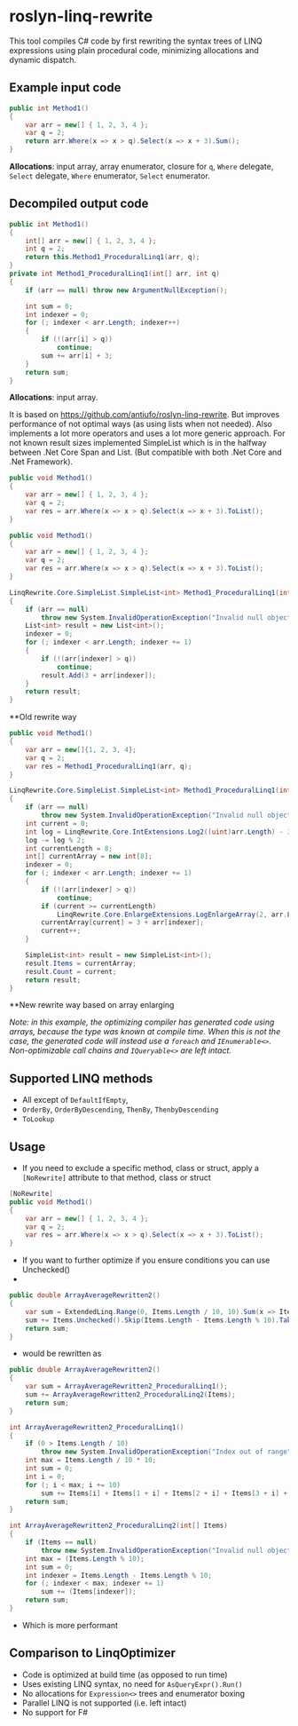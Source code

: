 # roslyn-linq-rewrite
This tool compiles C# code by first rewriting the syntax trees of LINQ expressions using plain procedural code, minimizing allocations and dynamic dispatch.

## Example input code
```csharp
public int Method1()
{
    var arr = new[] { 1, 2, 3, 4 };
    var q = 2;
    return arr.Where(x => x > q).Select(x => x + 3).Sum();
}
```
**Allocations**: input array, array enumerator, closure for `q`, `Where` delegate, `Select` delegate, `Where` enumerator, `Select` enumerator. 
## Decompiled output code
```csharp
public int Method1()
{
    int[] arr = new[] { 1, 2, 3, 4 };
    int q = 2;
    return this.Method1_ProceduralLinq1(arr, q);
}
private int Method1_ProceduralLinq1(int[] arr, int q)
{
    if (arr == null) throw new ArgumentNullException();

    int sum = 0;
    int indexer = 0;
    for (; indexer < arr.Length; indexer++)
    {
        if (!(arr[i] > q))
            continue;
        sum += arr[i] + 3;
    }
    return sum;
}
```
**Allocations**: input array.

It is based on https://github.com/antiufo/roslyn-linq-rewrite. But improves performance of not optimal ways (as using lists when not needed). Also implements a lot more operators and uses a lot more generic approach.
For not known result sizes implemented SimpleList<T> which is in the halfway between .Net Core Span<T> and List<T>. (But compatible with both .Net Core and .Net Framework).

```csharp
public void Method1()
{
    var arr = new[] { 1, 2, 3, 4 };
    var q = 2;
    var res = arr.Where(x => x > q).Select(x => x + 3).ToList();
}
```

```csharp
public void Method1()
{
    var arr = new[] { 1, 2, 3, 4 };
    var q = 2;
    var res = arr.Where(x => x > q).Select(x => x + 3).ToList();
}

LinqRewrite.Core.SimpleList.SimpleList<int> Method1_ProceduralLinq1(int[] arr, int q)
{
    if (arr == null)
        throw new System.InvalidOperationException("Invalid null object");
    List<int> result = new List<int>();
    indexer = 0;
    for (; indexer < arr.Length; indexer += 1)
    {
        if (!(arr[indexer] > q))
            continue;
        result.Add(3 + arr[indexer]);
    }
    return result;
}
```

**Old rewrite way

```csharp
public void Method1()
{
    var arr = new[]{1, 2, 3, 4};
    var q = 2;
    var res = Method1_ProceduralLinq1(arr, q);
}

LinqRewrite.Core.SimpleList.SimpleList<int> Method1_ProceduralLinq1(int[] arr, int q)
{
    if (arr == null)
        throw new System.InvalidOperationException("Invalid null object");
    int current = 0;
    int log = LinqRewrite.Core.IntExtensions.Log2((uint)arr.Length) - 3;
    log -= log % 2;
    int currentLength = 8;
    int[] currentArray = new int[8];
    indexer = 0;
    for (; indexer < arr.Length; indexer += 1)
    {
        if (!(arr[indexer] > q))
            continue;
        if (current >= currentLength)
            LinqRewrite.Core.EnlargeExtensions.LogEnlargeArray(2, arr.Length, ref currentArray, ref log, out currentLength);
        currentArray[current] = 3 + arr[indexer];
        current++;
    }

    SimpleList<int> result = new SimpleList<int>();
    result.Items = currentArray;
    result.Count = current;
    return result;
}
```
**New rewrite way based on array enlarging

*Note: in this example, the optimizing compiler has generated code using arrays, because the type was known at compile time. When this is not the case, the generated code will instead use a `foreach` and `IEnumerable<>`.*
*Non-optimizable call chains and `IQueryable<>` are left intact.*
## Supported LINQ methods
* All except of `DefaultIfEmpty`, 
* `OrderBy`, `OrderByDescending`, `ThenBy`, `ThenbyDescending`
* `ToLookup`

## Usage
* If you need to exclude a specific method, class or struct, apply a `[NoRewrite]` attribute to that method, class or struct
```csharp
[NoRewrite]
public void Method1()
{
    var arr = new[] { 1, 2, 3, 4 };
    var q = 2;
    var res = arr.Where(x => x > q).Select(x => x + 3).ToList();
}
```
* If you want to further optimize if you ensure conditions you can use Unchecked()
* 
```csharp
public double ArrayAverageRewritten2()
{
    var sum = ExtendedLinq.Range(0, Items.Length / 10, 10).Sum(x => Items.Unchecked().Skip(x).Take(10).Sum());
    sum += Items.Unchecked().Skip(Items.Length - Items.Length % 10).Take(Items.Length % 10).Sum();
    return sum;
}
```

* would be rewritten as

```csharp
public double ArrayAverageRewritten2()
{
    var sum = ArrayAverageRewritten2_ProceduralLinq1();
    sum += ArrayAverageRewritten2_ProceduralLinq2(Items);
    return sum;
}

int ArrayAverageRewritten2_ProceduralLinq1()
{
    if (0 > Items.Length / 10)
        throw new System.InvalidOperationException("Index out of range");
    int max = Items.Length / 10 * 10;
    int sum = 0;
    int i = 0;
    for (; i < max; i += 10)
        sum += Items[i] + Items[1 + i] + Items[2 + i] + Items[3 + i] + Items[4 + i] + Items[5 + i] + Items[6 + i] + Items[7 + i] + Items[8 + i] + Items[9 + i];
    return sum;
}

int ArrayAverageRewritten2_ProceduralLinq2(int[] Items)
{
    if (Items == null)
        throw new System.InvalidOperationException("Invalid null object");
    int max = (Items.Length % 10);
    int sum = 0;
    int indexer = Items.Length - Items.Length % 10;
    for (; indexer < max; indexer += 1)
        sum += (Items[indexer]);
    return sum;
}
```

* Which is more performant 

## Comparison to LinqOptimizer
* Code is optimized at build time (as opposed to run time)
* Uses existing LINQ syntax, no need for `AsQueryExpr().Run()`
* No allocations for `Expression<>` trees and enumerator boxing
* Parallel LINQ is not supported (i.e. left intact)
* No support for F#

